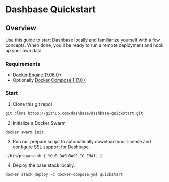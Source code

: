 # Dashbase Quickstart

## Overview
Use this guide to start Dashbase locally and familiarize yourself with a few concepts. When done, you'll be ready to run a remote deployment and hook up your own data.

### Requirements

- [Docker Engine 17.06.0+](https://www.docker.com/community-edition#/download)
- Optionally [Docker Compose 1.17.0+](https://docs.docker.com/compose/install)

### Start

1. Clone this git repo!

  `git clone https://github.com/dashbase/dashbase-quickstart.git`

2. Initialize a Docker Swarm

  `docker swarm init`

3. Run our prepare script to automatically download your license and configure SSL support for Dashbase.

  `./bin/prepare.sh { YOUR_DASHBASE.IO_EMAIL }`

4. Deploy the base stack locally.

  `docker stack deploy -c docker-compose.yml quickstart`
